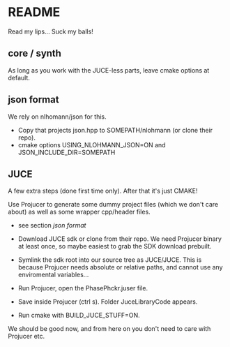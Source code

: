 # README #

Read my lips...
Suck my balls!

## core / synth ##

As long as you work with the JUCE-less parts, leave cmake options at default.

## json format ##

We rely on nlhomann/json for this. 

* Copy that projects json.hpp to SOMEPATH/nlohmann (or clone their repo). 
* cmake options USING_NLOHMANN_JSON=ON and JSON_INCLUDE_DIR=SOMEPATH

## JUCE ##

A few extra steps (done first time only). After that it's just CMAKE!

Use Projucer to generate some dummy project files (which we don't care about) as well as some wrapper cpp/header files.

* see section *json format*

* Download JUCE sdk or clone from their repo. We need Projucer binary at least once, so maybe easiest to grab the SDK download prebuilt.

* Symlink the sdk root into our source tree as JUCE/JUCE. This is because Projucer needs absolute or relative paths, and cannot use any enviromental variables...

* Run Projucer, open the PhasePhckr.juser file. 

* Save inside Projucer (ctrl s). Folder JuceLibraryCode appears.

* Run cmake with BUILD_JUCE_STUFF=ON.

We should be good now, and from here on you don't need to care with Projucer etc.